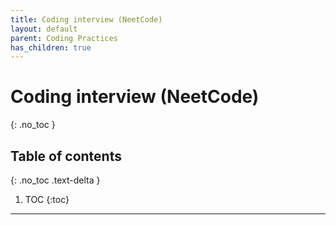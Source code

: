 ```yaml
---
title: Coding interview (NeetCode)
layout: default
parent: Coding Practices
has_children: true
---
```

# Coding interview (NeetCode)
{: .no_toc }

## Table of contents
{: .no_toc .text-delta }

1. TOC
{:toc}

---